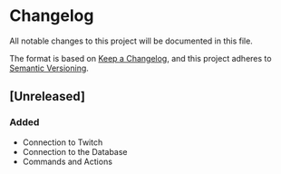 # Changelog
All notable changes to this project will be documented in this file.

The format is based on [Keep a Changelog](https://keepachangelog.com/en/1.0.0/),
and this project adheres to [Semantic Versioning](https://semver.org/spec/v2.0.0.html).

## [Unreleased]

### Added
* Connection to Twitch
* Connection to the Database
* Commands and Actions

<!--links-->

[0.1.0]: https://github.com/Chronophylos/chb4/releases/tag/v0.1.0

<!--vim: set foldlevel=9:-->
